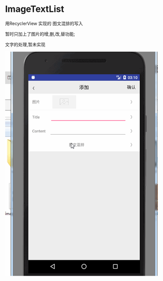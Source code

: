 # ImageTextList
用RecyclerView 实现的 图文混排的写入

暂时只加上了图片的增,删,改,替功能;

文字的处理,暂未实现



![image](https://github.com/Yuanarcheannovice/ImageTextList/blob/master/img/imageTextList.gif)
